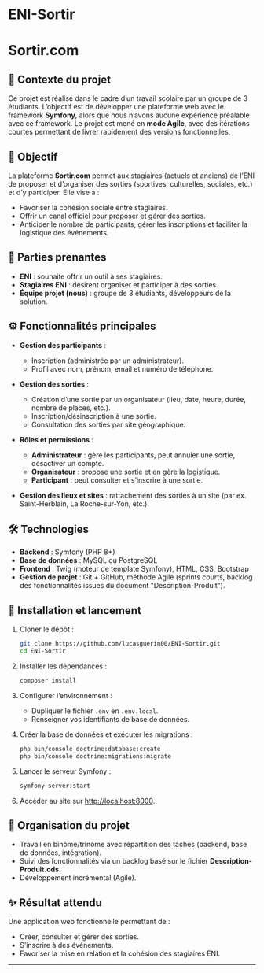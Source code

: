 # ENI-Sortir

# Sortir.com

## 📌 Contexte du projet

Ce projet est réalisé dans le cadre d’un travail scolaire par un groupe de 3 étudiants.
L’objectif est de développer une plateforme web avec le framework **Symfony**, alors que nous n’avons aucune expérience préalable avec ce framework.
Le projet est mené en **mode Agile**, avec des itérations courtes permettant de livrer rapidement des versions fonctionnelles.

## 🎯 Objectif

La plateforme **Sortir.com** permet aux stagiaires (actuels et anciens) de l’ENI de proposer et d’organiser des sorties (sportives, culturelles, sociales, etc.) et d’y participer.
Elle vise à :

* Favoriser la cohésion sociale entre stagiaires.
* Offrir un canal officiel pour proposer et gérer des sorties.
* Anticiper le nombre de participants, gérer les inscriptions et faciliter la logistique des événements.

## 👥 Parties prenantes

* **ENI** : souhaite offrir un outil à ses stagiaires.
* **Stagiaires ENI** : désirent organiser et participer à des sorties.
* **Équipe projet (nous)** : groupe de 3 étudiants, développeurs de la solution.

## ⚙️ Fonctionnalités principales

* **Gestion des participants** :

  * Inscription (administrée par un administrateur).
  * Profil avec nom, prénom, email et numéro de téléphone.
* **Gestion des sorties** :

  * Création d’une sortie par un organisateur (lieu, date, heure, durée, nombre de places, etc.).
  * Inscription/désinscription à une sortie.
  * Consultation des sorties par site géographique.
* **Rôles et permissions** :

  * **Administrateur** : gère les participants, peut annuler une sortie, désactiver un compte.
  * **Organisateur** : propose une sortie et en gère la logistique.
  * **Participant** : peut consulter et s’inscrire à une sortie.
* **Gestion des lieux et sites** : rattachement des sorties à un site (par ex. Saint-Herblain, La Roche-sur-Yon, etc.).

## 🛠️ Technologies

* **Backend** : Symfony (PHP 8+)
* **Base de données** : MySQL ou PostgreSQL
* **Frontend** : Twig (moteur de template Symfony), HTML, CSS, Bootstrap
* **Gestion de projet** : Git + GitHub, méthode Agile (sprints courts, backlog des fonctionnalités issues du document "Description-Produit").

## 🚀 Installation et lancement

1. Cloner le dépôt :

   ```bash
   git clone https://github.com/lucasguerin00/ENI-Sortir.git
   cd ENI-Sortir
   ```
2. Installer les dépendances :

   ```bash
   composer install
   ```
3. Configurer l’environnement :

   * Dupliquer le fichier `.env` en `.env.local`.
   * Renseigner vos identifiants de base de données.
4. Créer la base de données et exécuter les migrations :

   ```bash
   php bin/console doctrine:database:create
   php bin/console doctrine:migrations:migrate
   ```
5. Lancer le serveur Symfony :

   ```bash
   symfony server:start
   ```
6. Accéder au site sur [http://localhost:8000](http://localhost:8000).

## 📅 Organisation du projet

* Travail en binôme/trinôme avec répartition des tâches (backend, base de données, intégration).
* Suivi des fonctionnalités via un backlog basé sur le fichier **Description-Produit.ods**.
* Développement incrémental (Agile).

## ✨ Résultat attendu

Une application web fonctionnelle permettant de :

* Créer, consulter et gérer des sorties.
* S’inscrire à des événements.
* Favoriser la mise en relation et la cohésion des stagiaires ENI.

---
